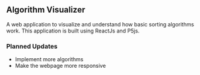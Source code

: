 ## Algorithm Visualizer

A web application to visualize and understand how basic sorting algorithms work. This application is built using ReactJs and P5js.

### Planned Updates

- Implement more algorithms
- Make the webpage more responsive
